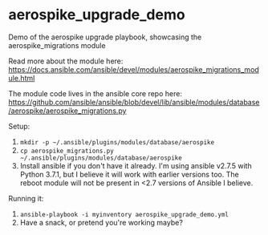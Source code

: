 # aerospike_upgrade_demo
Demo of the aerospike upgrade playbook, showcasing the aerospike_migrations module

Read more about the module here:
https://docs.ansible.com/ansible/devel/modules/aerospike_migrations_module.html

The module code lives in the ansible core repo here:
https://github.com/ansible/ansible/blob/devel/lib/ansible/modules/database/aerospike/aerospike_migrations.py

Setup:
  1) `mkdir -p ~/.ansible/plugins/modules/database/aerospike`
  2) `cp aerospike_migrations.py ~/.ansible/plugins/modules/database/aerospike`
  3) Install ansible if you don't have it already. I'm using ansible v2.7.5 with Python 3.7.1, but I believe it will work with earlier versions too. The reboot module will not be present in <2.7 versions of Ansible I believe.
  
Running it:
  1) `ansible-playbook -i myinventory aerospike_upgrade_demo.yml`
  2) Have a snack, or pretend you're working maybe?
